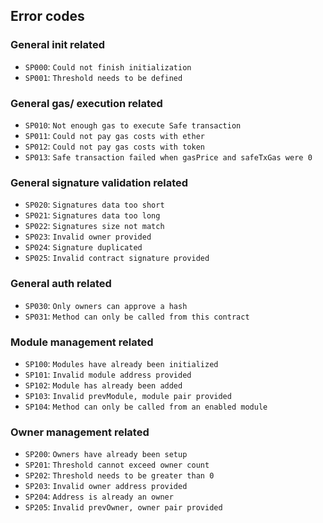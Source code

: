 ## Error codes

### General init related
- `SP000`: `Could not finish initialization`
- `SP001`: `Threshold needs to be defined`

### General gas/ execution related
- `SP010`: `Not enough gas to execute Safe transaction`
- `SP011`: `Could not pay gas costs with ether`
- `SP012`: `Could not pay gas costs with token`
- `SP013`: `Safe transaction failed when gasPrice and safeTxGas were 0`

### General signature validation related
- `SP020`: `Signatures data too short`
- `SP021`: `Signatures data too long`
- `SP022`: `Signatures size not match`
- `SP023`: `Invalid owner provided`
- `SP024`: `Signature duplicated`
- `SP025`: `Invalid contract signature provided`

### General auth related
- `SP030`: `Only owners can approve a hash`
- `SP031`: `Method can only be called from this contract`

### Module management related
- `SP100`: `Modules have already been initialized`
- `SP101`: `Invalid module address provided`
- `SP102`: `Module has already been added`
- `SP103`: `Invalid prevModule, module pair provided`
- `SP104`: `Method can only be called from an enabled module`

### Owner management related
- `SP200`: `Owners have already been setup`
- `SP201`: `Threshold cannot exceed owner count`
- `SP202`: `Threshold needs to be greater than 0`
- `SP203`: `Invalid owner address provided`
- `SP204`: `Address is already an owner`
- `SP205`: `Invalid prevOwner, owner pair provided`

